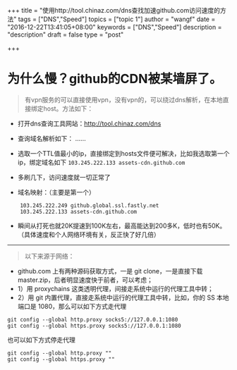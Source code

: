 +++
title = "使用http://tool.chinaz.com/dns查找加速github.com访问速度的方法"
tags = ["DNS","Speed"]
topics = ["topic 1"]
author = "wangf"
date = "2016-12-22T13:41:05+08:00"
keywords = ["DNS","Speed"]
description = "description"
draft = false
type = "post"

+++


# 为什么慢？github的CDN被某墙屏了。
>  有vpn服务的可以直接使用vpn，没有vpn的，可以绕过dns解析，在本地直接绑定host。方法如下：

- 打开dns查询工具网站：http://tool.chinaz.com/dns 
- 查询域名解析如下：
……

- 选取一个TTL值最小的ip，直接绑定到hosts文件便可解决，比如我选取第一个ip，绑定域名如下
```103.245.222.133 assets-cdn.github.com```
- 多刷几下，访问速度就一切正常了

- 域名映射：（主要是第一个）
```
    103.245.222.249 github.global.ssl.fastly.net
    103.245.222.133 assets-cdn.github.com
```
* 瞬间从打死也就20K提速到100K左右，最高能达到200多K，低时也有50K。（具体速度和个人网络环境有关，反正快了好几倍）

---
>以下来源于网络：

- github.com 上有两种源码获取方式，一是 git clone，一是直接下载 master.zip，后者明显速度快于前者，可以考虑；
- 1）用 proxychains 这类透明代理，间接走系统中运行的代理工具中转；
- 2）用 git 内置代理，直接走系统中运行的代理工具中转，比如，你的 SS 本地端口是 1080，那么可以如下方式走代理

```
git config --global http.proxy socks5://127.0.0.1:1080
git config --global https.proxy socks5://127.0.0.1:1080
```
也可以如下方式停走代理
```
git config --global http.proxy ""
git config --global https.proxy ""
```

